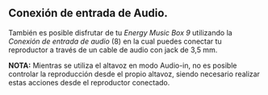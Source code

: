 
## Conexión de entrada de Audio.

También es posible disfrutar de tu *Energy Music Box 9* utilizando la *Conexión de entrada de audio* (8) en la cual puedes conectar tu reproductor a través de un cable de audio con jack de 3,5 mm.

**NOTA:** Mientras se utiliza el altavoz en modo  Audio-in, no es posible controlar la reproducción desde el propio altavoz, siendo necesario realizar estas acciones desde el reproductor conectado.


